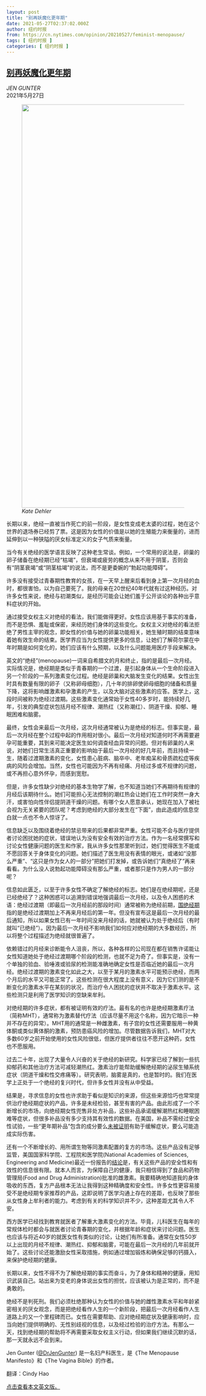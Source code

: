 ```yaml
---
layout: post
title: "别再妖魔化更年期"
date: 2021-05-27T02:37:02.000Z
author: 纽约时报
from: https://cn.nytimes.com/opinion/20210527/feminist-menopause/
tags: [ 纽约时报 ]
categories: [ 纽约时报 ]
---
```

<!--1622083022000-->
[别再妖魔化更年期](https://cn.nytimes.com/opinion/20210527/feminist-menopause/)
------

<div>
<address>JEN GUNTER</address><time pudate="2021-05-27 10:16:42" datetime="2021-05-27 10:16:42">2021年5月27日</time><figure class="article-span-photo"><img src="https://images.weserv.nl/?url=static01.nyt.com/images/2021/05/20/opinion/20gunter-sub/20gunter-sub-master1050.jpg" width="1050" height="1050"><figcaption> <cite>Kate Dehler</cite></figcaption></figure><section class="article-body"><p>长期以来，绝经一直被当作死亡的前一阶段，是女性变成老太婆的过程，她在这个世界的退场券已经剪了票。这是因为女性的价值是以她的生殖能力来衡量的，进而延伸到以一种狭隘的厌女标准定义的女子气质来衡量。</p><p>当今有关绝经的医学语言反映了这种老生常谈。例如，一个常用的说法是，卵巢的卵子储备在绝经期已经“枯竭”，但衰竭或疲劳的概念从来不用于阴茎，否则会有“阴茎衰竭”或“阴茎枯竭”的说法，而不是更委婉的“勃起功能障碍”。</p><p>许多没有接受过青春期性教育的女孩，在一天早上醒来后看到身上第一次月经的血时，都很害怕，以为自己要死了。我的母亲在20世纪40年代就有过这种经历。对许多女性来说，绝经与初潮类似，是经历可能会让她们羞于公开谈论的各种出乎意料症状的开始。</p><p>通过接受女权主义对绝经的看法，我们能做得更好。女性应该用基于事实的准备，而不是恐惧、羞耻或保密，来经历她们身体的这些变化。女权主义对绝经的看法拒绝了男性主宰的观念，即女性的价值与她的卵巢功能相关，她生殖时期的结束意味着她有效生命的结束。医学界应当为女性提供更多的信息，让她们了解荷尔蒙在中年时期是如何变化的，她们应该有什么预期，以及什么问题能用医疗手段来解决。</p><p>英文的“绝经”(menopause)一词来自希腊文的月和终止，指的是最后一次月经。实际情况是，绝经期是类似于青春期的一个过渡，是引起身体从一个生命阶段进入另一个阶段的一系列激素变化过程。绝经是卵巢和大脑发生变化的结果。女性出生时具有数量有限的卵子（又称卵母细胞），几十年的排卵使卵母细胞的储备和质量下降，这将影响雌激素和孕激素的产生，以及大脑对这些激素的应答。医学上，这段时间被称为绝经过渡期。这些激素变化通常始于女性40多岁时，能持续好几年，引发的典型症状包括月经不规律、潮热红（又称潮红）、阴道干燥、抑郁、睡眠困难和脑雾。</p><p>最终，女性会来最后一次月经，这次月经通常被认为是绝经的标志。但事实是，最后一次月经在整个过程中起的作用相对很小。最后一次月经对知道何时不再需要避孕可能重要，其到来可能决定医生如何调查经血异常的问题。但对有卵巢的人来说，对她们日常生活真正重要的影响始于最后一次月经的好几年前，而且持续一生，随着过渡期激素的变化，女性患心脏病、脑卒中、老年痴呆和骨质疏松症等疾病的风险会增加。当然，女性也可能因为不再有经痛、月经过多或不规律的问题，或不再担心意外怀孕，而感到宽慰。</p><p>但是，许多女性缺少对绝经的基本生物学了解，也不知道当她们不再期待有规律的月经后该期待什么。她们可能担心无法控制的潮红热会让她们在工作时突然一身大汗，或害怕向性伴侣提阴道干燥的问题。有哪个女人愿意承认，她现在加入了被社会视为无关紧要的团队呢？考虑到绝经的大部分发生在“下面”，由此造成的信息空白就一点也不令人惊讶了。</p><p>信息缺乏以及围绕着绝经的禁忌带来的后果都非常严重。女性可能不会与医疗提供者讨论困扰她的症状，错误地认为没有安全有效的治疗方法。作为一名经常撰写和讨论女性健康问题的医生和作家，我从许多女性那里听到过，她们觉得医生不能或不愿回答关于身体变化的问题。她们描述了医生用没有表情的眼光，或诸如“没那么严重”、“这只是作为女人的一部分”把她们打发掉，或告诉她们“真绝经了”再来看看。为什么没人说勃起功能障碍没有那么严重，或者那只是作为男人的一部分呢？</p><p>信息如此匮乏，以至于许多女性不确定了解绝经的标志。她们是在绝经期呢，还是已经绝经了？这种困惑可以追溯到错误地强调最后一次月经，以及令人困惑的术语：绝经过渡期（即最后一次月经前的那段时间）通常被称为绝经前期，<a href="https://www.nytimes.com/2021/04/29/well/perimenopause-women.html">围绝经期</a>指的是绝经过渡期加上不再来月经后的第一年。但没有宣布这是最后一次月经的最后通知，所以如果女性已有一年时间没来月经的话，她就被认为处于绝经后（有时就叫“已绝经”）。因为最后一次月经不影响我们如何应对绝经期的大多数经历，所以将整个过程描述为绝经就很普遍了。</p><p>依赖错过的月经来诊断能令人沮丧，所以，各种各样的公司现在都在销售许诺能让女性知道她处于绝经过渡期哪个阶段的检测，也就不足为奇了。但事实是，没有一个单独的验血、验唾液或验尿的检测能准确地确定女性是否临近她的最后一次月经。绝经过渡期的激素变化如此之大，以至于某月的激素水平可能预示绝经，而两个月后的水平又可能正常了。这些检测在很大程度上没有意义，因为它们测的是不断变化的激素水平在某刻的状况，而治疗令人困扰的症状并不取决于激素水平。这些检测只是利用了医学知识的空缺来牟利。</p><p>对绝经期的许多症状，都有被证明有效的疗法。最有名的也许是绝经期激素疗法（简称MHT），通常称为激素替代疗法（应该尽量不用这个名称，因为它暗示一种并不存在的异常）。MHT用的通常是一种雌激素，有子宫的女性还需要服用一种黄体酮或类似黄体酮的激素，预防患癌风险的增加。尽管数据告诉我们，MHT对大多数60岁之前开始使用的女性风险很低，但医疗提供者往往不愿开这种药，女性也不愿服用。</p><p>过去二十年，出现了大量令人兴奋的关于绝经的新研究。科学家已经了解到一些抗抑郁药和其他治疗方法可减轻潮热红。激素治疗能帮助缓解绝经期的泌尿生殖系统症状（阴道干燥和性交疼痛等）。研究表明，脑雾是真的，也是暂时的。我们在医学上正处于一个绝经的复兴时代，但许多女性并没有从中受益。</p><p>结果是，寻求信息的女性也许求助于看似是知识的来源，但这些来源恰巧也常常提供治疗绝经期症状的产品，许多是未经检验，甚至有害的产品。由此形成了一个不断增长的市场，向绝经期女性兜售非处方补品，这些补品承诺缓解潮热红和睡眠困难等症状，但很多补品没有多少支持其有效性的数据。在美国，补品不需经过安全性试验，一些“更年期补品”包含的成分要么<a rel="noopener noreferrer" target="_blank" href="https://www.menopause.org/for-women/menopauseflashes/menopause-symptoms-and-treatments/natural-remedies-for-hot-flashes">未被证明</a>有助于缓解症状，要么可能造成实际伤害。</p><p>还有一个不断增长的、用所谓生物等同激素配置的复方的市场。这些产品没有足够监管，美国国家科学院、工程院和医学院(National Academies of Sciences, Engineering and Medicine)最近一份报告的<a rel="noopener noreferrer" target="_blank" href="https://www.nationalacademies.org/news/2020/07/prescribers-should-restrict-the-use-of-non-fda-approved-compounded-bioidentical-hormones-except-for-specific-medical-circumstances">结论</a>是，有关这些产品的安全性和有效性的信息很有限。就本人而言，为保障自己的健康，我只相信得到了食品和药物管理局(Food and Drug Administration)批准的雌激素。我要精确地知道我的身体吸收的东西，复方产品根本无法让我得到这种精确度和安全性。许多女性更容易接受不是绝经期专家推荐的产品，这即说明了医学沟通上存在的差距，也反映了那些从女性身上牟利者的能力。考虑到有关的科学知识并不少，这种差距尤其令人不安。</p><p>西方医学已经找到教育就医者了解重大激素变化的方法。毕竟，儿科医生在每年的常规体检时都会与就医者讨论青春期的变化，并根据年龄和症状来讨论问题。医生也应该与将近40岁的就医女性有类似的讨论，让她们有所准备。通常在女性50岁以上出现的月经不规律、潮热红、抑郁和脑雾，可能在最后一次月经的几年前就开始了。这些讨论还能激励女性采取措施，例如通过增加锻炼和确保足够的钙摄入，来保护绝经期的健康。</p><p>长期以来，女性不得不为了解绝经期的事实而奋斗，为了身体和精神的健康，用知识武装自己。站出来为变老的身体说出女性的担忧，应该被认为是正常的，而不是勇敢的。</p><p>绝经不是判死刑。我们必须杜绝那种认为女性的价值与她的雌性激素水平和年龄紧密相关的厌女观念，而是把绝经看作人生的一个新阶段，把最后一次月经看作人生道路上的又一个里程碑而已。女性在需要帮助、应对绝经期症状及健康影响时，应当向她们提供明确的、无性别歧视的信息，以及经过检验的治疗方法。有那么一天，找到绝经期的帮助将不再需要采取女权主义行动，但如果我们继续沉默的话，那一天就永远不会到来。</p></section><footer class="author-info"><p>Jen Gunter (<a rel="nofollow" target="_blank" href="https://twitter.com/DrJenGunter">@DrJenGunter</a>) 是一名妇产科医生，是《The Menopause Manifesto》和《The Vagina Bible》的作者。</p><p>翻译：Cindy Hao</p><p><a rel="nofollow" target="_blank" href="https://www.nytimes.com/2021/05/25/opinion/feminist-menopause.html">点击查看本文英文版。</a></p></footer>
</div>
